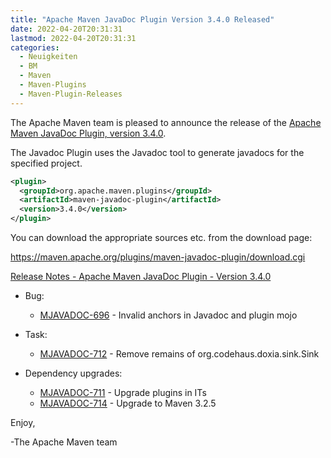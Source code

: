 ```yaml
---
title: "Apache Maven JavaDoc Plugin Version 3.4.0 Released"
date: 2022-04-20T20:31:31
lastmod: 2022-04-20T20:31:31
categories:
  - Neuigkeiten
  - BM
  - Maven
  - Maven-Plugins
  - Maven-Plugin-Releases
---
```

The Apache Maven team is pleased to announce the release of the 
[Apache Maven JavaDoc Plugin, version 3.4.0](https://maven.apache.org/plugins/maven-javadoc-plugin).

The Javadoc Plugin uses the Javadoc tool to generate javadocs for the
specified project. 


```xml
<plugin>
  <groupId>org.apache.maven.plugins</groupId>
  <artifactId>maven-javadoc-plugin</artifactId>
  <version>3.4.0</version>
</plugin>
```

You can download the appropriate sources etc. from the download page:

https://maven.apache.org/plugins/maven-javadoc-plugin/download.cgi

<!-- more -->

[Release Notes - Apache Maven JavaDoc Plugin - Version 3.4.0](https://issues.apache.org/jira/secure/ReleaseNote.jspa?version=12330874&styleName=Text&projectId=12317529)



* Bug:
 
  * [MJAVADOC-696](https://issues.apache.org/jira/browse/MJAVADOC-696) - Invalid anchors in Javadoc and plugin mojo

* Task:
 
  * [MJAVADOC-712](https://issues.apache.org/jira/browse/MJAVADOC-712) - Remove remains of org.codehaus.doxia.sink.Sink

* Dependency upgrades:
 
  * [MJAVADOC-711](https://issues.apache.org/jira/browse/MJAVADOC-711) - Upgrade plugins in ITs
  * [MJAVADOC-714](https://issues.apache.org/jira/browse/MJAVADOC-714) - Upgrade to Maven 3.2.5


Enjoy,

-The Apache Maven team 
